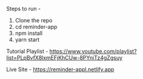 Steps to run -

1. Clone the repo
2. cd reminder-app
3. npm install
4. yarn start

Tutorial Playlist - https://www.youtube.com/playlist?list=PLpBvfX8lxmEFjKhCUw-8PYniTz4gZgsuy

Live Site - https://reminder-appl.netlify.app
